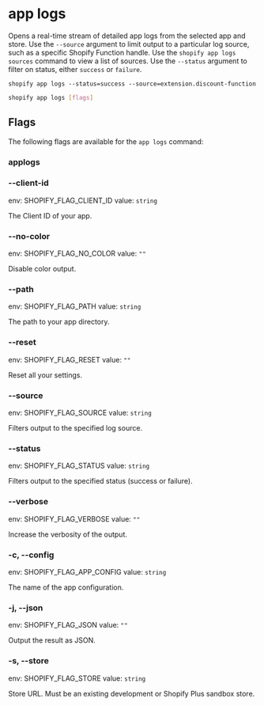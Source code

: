 # app logs


  Opens a real-time stream of detailed app logs from the selected app and store.
  Use the `--source` argument to limit output to a particular log source, such as a specific Shopify Function handle. Use the `shopify app logs sources` command to view a list of sources.
  Use the `--status` argument to filter on status, either `success` or `failure`.
  ```
  shopify app logs --status=success --source=extension.discount-function
  ```
  

```bash
shopify app logs [flags]
```

## Flags

The following flags are available for the `app logs` command:

### applogs

### --client-id <value>

env: SHOPIFY_FLAG_CLIENT_ID
value: `string`

The Client ID of your app.

### --no-color

env: SHOPIFY_FLAG_NO_COLOR
value: `""`

Disable color output.

### --path <value>

env: SHOPIFY_FLAG_PATH
value: `string`

The path to your app directory.

### --reset

env: SHOPIFY_FLAG_RESET
value: `""`

Reset all your settings.

### --source <value>

env: SHOPIFY_FLAG_SOURCE
value: `string`

Filters output to the specified log source.

### --status <value>

env: SHOPIFY_FLAG_STATUS
value: `string`

Filters output to the specified status (success or failure).

### --verbose

env: SHOPIFY_FLAG_VERBOSE
value: `""`

Increase the verbosity of the output.

### -c, --config <value>

env: SHOPIFY_FLAG_APP_CONFIG
value: `string`

The name of the app configuration.

### -j, --json

env: SHOPIFY_FLAG_JSON
value: `""`

Output the result as JSON.

### -s, --store <value>

env: SHOPIFY_FLAG_STORE
value: `string`

Store URL. Must be an existing development or Shopify Plus sandbox store.

